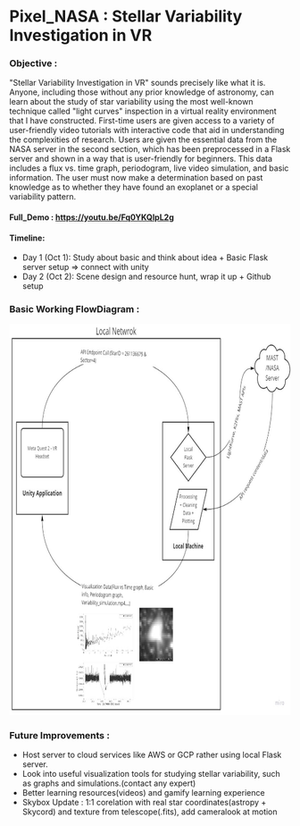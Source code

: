 # Pixel_NASA : Stellar Variability Investigation in VR 

### Objective :

"Stellar Variability Investigation in VR" sounds precisely like what it is. Anyone, including those without any prior knowledge of astronomy, can learn about the study of star variability using the most well-known technique called "light curves" inspection in a virtual reality environment that I have constructed. First-time users are given access to a variety of user-friendly video tutorials with interactive code that aid in understanding the complexities of research. Users are given the essential data from the NASA server in the second section, which has been preprocessed in a Flask server and shown in a way that is user-friendly for beginners. This data includes a flux vs. time graph, periodogram, live video simulation, and basic information. The user must now make a determination based on past knowledge as to whether they have found an exoplanet or a special variability pattern.

#### Full_Demo : <https://youtu.be/Fq0YKQIpL2g>

#### Timeline:
- Day 1 (Oct 1): Study about basic and think about idea + Basic Flask server setup => connect with unity
- Day 2 (Oct 2): Scene design and resource hunt, wrap it up + Github setup

### Basic Working FlowDiagram :
<img height="700" width="700" src="https://github.com/Prakhar-Bhartiya/Pixel_NASA-Stellar-Variability-Investigation-in-VR/blob/main/github_resources/Basic_working.jpg">

### Future Improvements :
- Host server to cloud services like AWS or GCP rather using local Flask server.
- Look into useful visualization tools for studying stellar variability, such as graphs and simulations.(contact any expert)
- Better learning resources(videos) and gamify learning experience 
- Skybox Update :  1:1 corelation with real star coordinates(astropy + Skycord) and texture from telescope(.fits), add cameralook at motion
